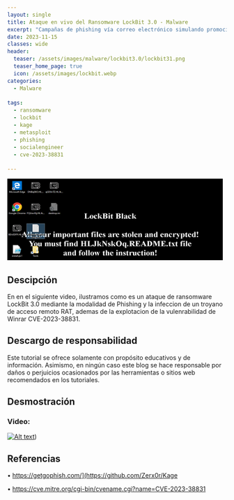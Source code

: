 ```yaml
---
layout: single
title: Ataque en vivo del Ransomware LockBit 3.0 - Malware
excerpt: "Campañas de phishing vía correo electrónico simulando promoción de plataformas de streaming y posterior captura de credenciales de usuario"
date: 2023-11-15
classes: wide
header:
  teaser: /assets/images/malware/lockbit3.0/lockbit31.png
  teaser_home_page: true
  icon: /assets/images/lockbit.webp
categories:
  - Malware
 
tags:  
  - ransomware
  - lockbit
  - kage
  - metasploit
  - phishing
  - socialengineer
  - cve-2023-38831
  
---
```


![](/assets/images/malware/lockbit3.0/lockbit31.png)

## Descipción

En en el siguiente video, ilustramos como es un ataque de ransomware LockBit 3.0 mediante la modalidad de Phishing y la infeccion de un troyano de acceso remoto RAT, ademas de la explotacion de la vulenrabilidad de Winrar CVE-2023-38831.

## Descargo de responsabilidad

Este tutorial se ofrece solamente con propósito educativos y de información. Asimismo, en ningún caso este blog se hace responsable por daños o perjuicios ocasionados por las herramientas o sitios web recomendados en los tutoriales.

## Desmostración

### Video:

[![Alt text](https://img.youtube.com/vi/2o0k5g3E5_0/0.jpg)]([https://www.youtube.com/watch?v=XXno1s-VgaU))

## Referencias

• https://getgophish.com/](https://github.com/Zerx0r/Kage

• https://cve.mitre.org/cgi-bin/cvename.cgi?name=CVE-2023-38831
